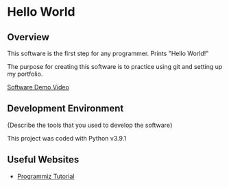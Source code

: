 # Hello World

## Overview

This software is the first step for any programmer. Prints "Hello World!"

The purpose for creating this software is to practice using git and setting up my portfolio.

[Software Demo Video](https://youtu.be/6Aem2PGoZEo)

## Development Environment

{Describe the tools that you used to develop the software}

This project was coded with Python v3.9.1

## Useful Websites

* [Programmiz Tutorial](https://www.programiz.com/python-programming/examples/hello-world)

